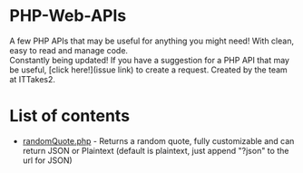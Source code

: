 # PHP-Web-APIs
A few PHP APIs that may be useful for anything you might need! With clean, easy to read and manage code.
\
Constantly being updated! If you have a suggestion for a PHP API that may be useful, [click here!](issue link) to create a request.
Created by the team at ITTakes2.

# List of contents
- [randomQuote.php](https://github.com/ITTakes2/PHP-Web-APIs/randomQuote.php) - Returns a random quote, fully customizable and can return JSON or Plaintext (default is plaintext, just append "?json" to the url for JSON)
